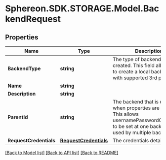 # Sphereon.SDK.STORAGE.Model.BackendRequest
## Properties

Name | Type | Description | Notes
------------ | ------------- | ------------- | -------------
**BackendType** | **string** | The type of backend that is created. This field allows users to create a local backend or with supported 3rd parties. | [optional] 
**Name** | **string** |  | [optional] 
**Description** | **string** |  | [optional] 
**ParentId** | **string** | The backend that is used for when properties are not set. This allows usernamePasswordCredentials to be set at one backend and used by multiple backends. | [optional] 
**RequestCredentials** | [**RequestCredentials**](RequestCredentials.md) | The credentials details | [optional] 

[[Back to Model list]](../README.md#documentation-for-models) [[Back to API list]](../README.md#documentation-for-api-endpoints) [[Back to README]](../README.md)

